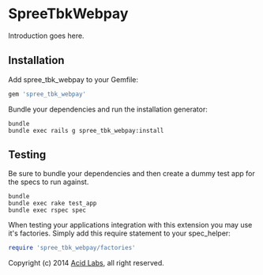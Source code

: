 SpreeTbkWebpay
==============

Introduction goes here.

Installation
------------

Add spree_tbk_webpay to your Gemfile:

```ruby
gem 'spree_tbk_webpay'
```

Bundle your dependencies and run the installation generator:

```shell
bundle
bundle exec rails g spree_tbk_webpay:install
```

Testing
-------

Be sure to bundle your dependencies and then create a dummy test app for the specs to run against.

```shell
bundle
bundle exec rake test_app
bundle exec rspec spec
```

When testing your applications integration with this extension you may use it's factories.
Simply add this require statement to your spec_helper:

```ruby
require 'spree_tbk_webpay/factories'
```

Copyright (c) 2014 [Acid Labs](http://acid.cl), all right reserved.
